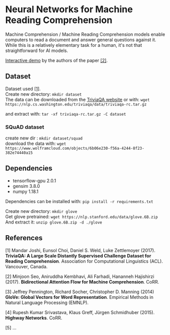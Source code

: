 # Neural Networks for Machine Reading Comprehension
Machine Comprehension / Machine Reading Comprehension models enable computers
to read a document and answer general questions against it.
 While this is a relatively elementary task for a human,
  it's not that straightforward for AI models. 

[Interactive demo](http://allgood.cs.washington.edu:1995/) by the authors of  the paper [[2]](#RNN).
  
## Dataset
Dataset used [[1]](#TriviaQA). \
Create new directory: `mkdir dataset`\
The data can be downloaded from the [TriviaQA website](http://nlp.cs.washington.edu/triviaqa/) or 
with: `wget https://nlp.cs.washington.edu/triviaqa/data/triviaqa-rc.tar.gz`

and extract with: `tar -xf triviaqa-rc.tar.gz -C dataset`


### SQuAD dataset
 create new dir : `mkdir dataset/squad`\
 download the data with:  `wget https://www.wolframcloud.com/objects/6b06e230-f56a-4244-8f23-382e74440a15`
 
 
## Dependencies
* tensorflow-gpu 2.0.1
* gensim 3.8.0
* numpy 1.18.1

Dependencies can be installed with:
`pip install -r requirements.txt`

Create new directory: `mkdir glove` \
Get glove pretrained: `wget https://nlp.stanford.edu/data/glove.6B.zip` \
And extract it: `unzip glove.6B.zip -d ./glove`


## References
<a id="TriviaQA">[1]</a> 
Mandar Joshi, Eunsol Choi, Daniel S. Weld, Luke Zettlemoyer (2017). 
**TriviaQA: A Large Scale Distantly Supervised Challenge Dataset for Reading Comprehension**.
 Association for Computational Linguistics (ACL). Vancouver, Canada.
 
 <a id="RNN">[2]</a> 
Minjoon Seo, Aniruddha Kembhavi, Ali Farhadi, Hananneh Hajishirzi (2017). **Bidirectional Attention Flow for Machine Comprehension**.
CoRR.

 <a id="GloVe">[3]</a> 
Jeffrey Pennington,  Richard Socher, Christopher D. Manning (2014)
**GloVe: Global Vectors for Word Representation**.
Empirical Methods in Natural Language Processing (EMNLP).

 <a id="high">[4]</a> 
 Rupesh Kumar Srivastava, Klaus Greff, Jürgen Schmidhuber (2015).
**Highway Networks**. CoRR.

 <a id="..">[5]</a> 
 ...